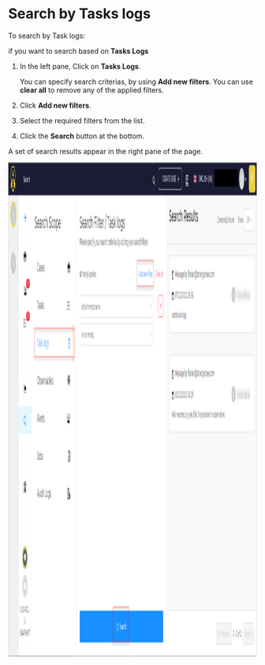 # Search by Tasks logs

To search by Task logs:

if you want to search based on **Tasks Logs**

1. In the left pane, Click on **Tasks Logs**.  

    You can specify search criterias, by using **Add new filters**. You can use **clear all** to remove any of the applied filters. 

1. Click **Add new filters**. 
1. Select the required filters from the list.
1. Click the **Search** button at the bottom. 

A set of search results appear in the right pane of the page. 

<img src="../../../../images/user-guides/analyst-corner/search/search-scope-by/search-by-tasklogs.png" alt="search by task logs" width="1000" height="1000"/>